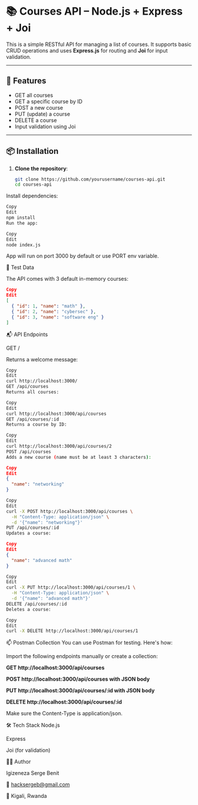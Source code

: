 # 📚 Courses API – Node.js + Express + Joi

This is a simple RESTful API for managing a list of courses. It supports basic CRUD operations and uses **Express.js** for routing and **Joi** for input validation.

---

## 🚀 Features

- GET all courses
- GET a specific course by ID
- POST a new course
- PUT (update) a course
- DELETE a course
- Input validation using Joi

---

## 📦 Installation

1. **Clone the repository**:
   ```bash
   git clone https://github.com/yourusername/courses-api.git
   cd courses-api
Install dependencies:

```bash
Copy
Edit
npm install
Run the app:
```

```bash
Copy
Edit
node index.js
```
App will run on port 3000 by default or use PORT env variable.


🧪 Test Data

The API comes with 3 default in-memory courses:

```json
Copy
Edit
[
  { "id": 1, "name": "math" },
  { "id": 2, "name": "cybersec" },
  { "id": 3, "name": "software eng" }
]
```
📬 API Endpoints

GET /

Returns a welcome message:

```bash
Copy
Edit
curl http://localhost:3000/
GET /api/courses
Returns all courses:
```

```bash
Copy
Edit
curl http://localhost:3000/api/courses
GET /api/courses/:id
Returns a course by ID:
```

```bash
Copy
Edit
curl http://localhost:3000/api/courses/2
POST /api/courses
Adds a new course (name must be at least 3 characters):
```
```json
Copy
Edit
{
  "name": "networking"
}
```
```bash
Copy
Edit
curl -X POST http://localhost:3000/api/courses \
  -H "Content-Type: application/json" \
  -d '{"name": "networking"}'
PUT /api/courses/:id
Updates a course:
```

```json
Copy
Edit
{
  "name": "advanced math"
}
```
```bash
Copy
Edit
curl -X PUT http://localhost:3000/api/courses/1 \
  -H "Content-Type: application/json" \
  -d '{"name": "advanced math"}'
DELETE /api/courses/:id
Deletes a course:
```

```bash
Copy
Edit
curl -X DELETE http://localhost:3000/api/courses/1
```
📫 Postman Collection
You can use Postman for testing.
Here's how:

Import the following endpoints manually or create a collection:


**GET http://localhost:3000/api/courses**


**POST http://localhost:3000/api/courses with JSON body**


**PUT http://localhost:3000/api/courses/:id with JSON body**


**DELETE http://localhost:3000/api/courses/:id**


Make sure the Content-Type is application/json.

🛠️ Tech Stack
Node.js

Express

Joi (for validation)

🧑‍💻 Author

Igizeneza Serge Benit

📧 hacksergeb@gmail.com

📍 Kigali, Rwanda
